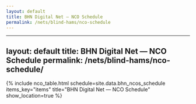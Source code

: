 ```yaml
---
layout: default
title: BHN Digital Net — NCO Schedule
permalink: /nets/blind-hams/nco-schedule
---
```


---
layout: default
title: BHN Digital Net — NCO Schedule
permalink: /nets/blind-hams/nco-schedule/
---

{% include nco_table.html schedule=site.data.bhn_ncos_schedule items_key="items" title="BHN Digital Net — NCO Schedule" show_location=true %}
